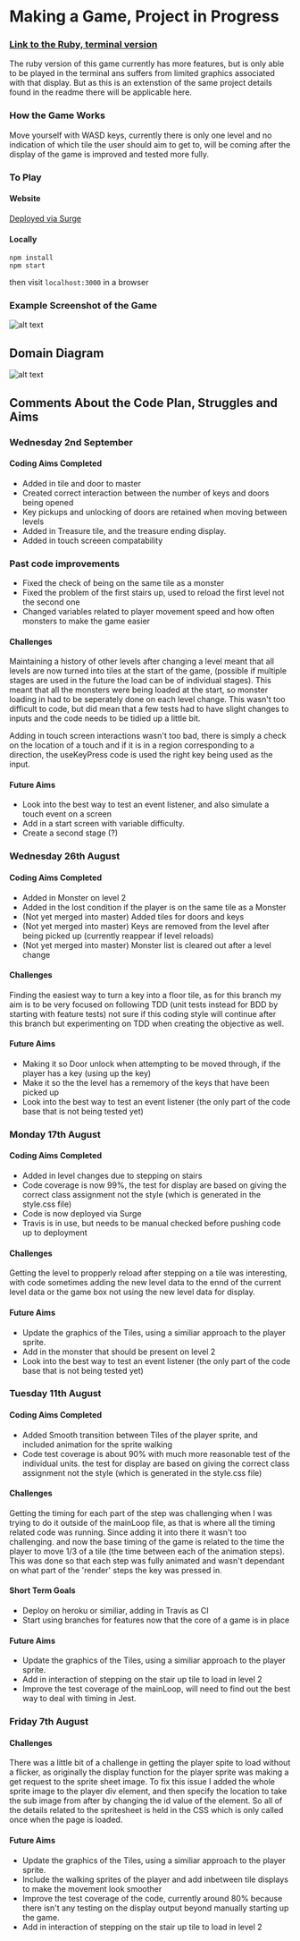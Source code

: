 # Making a Game, Project in Progress

### [Link to the Ruby, terminal version](https://github.com/RaeRachael/exploration_game)

The ruby version of this game currently has more features, but is only able to be played in the terminal ans suffers from limited graphics associated with that display. But as this is an extenstion of the same project details found in the readme there will be applicable here. 

### How the Game Works

Move yourself with WASD keys, currently there is only one level and no indication of which tile the user should aim to get to, will be coming after the display of the game is improved and tested more fully.

### To Play

#### Website
[Deployed via Surge](http://exploration-game.surge.sh/)

#### Locally
```shell
npm install
npm start
```
then visit ```localhost:3000``` in a browser


### Example Screenshot of the Game

![alt text](https://github.com/RaeRachael/JS_exploration_game/blob/master/screenshot.png)

## Domain Diagram
![alt text](https://github.com/RaeRachael/JS_exploration_game/blob/master/domainDiagram.png)

## Comments About the Code Plan, Struggles and Aims

### Wednesday 2nd September

#### Coding Aims Completed
* Added in tile and door to master
* Created correct interaction between the number of keys and doors being opened
* Key pickups and unlocking of doors are retained when moving between levels
* Added in Treasure tile, and the treasure ending display.
* Added in touch screeen compatability

### Past code improvements 
* Fixed the check of being on the same tile as a monster
* Fixed the problem of the first stairs up, used to reload the first level not the second one
* Changed variables related to player movement speed and how often monsters to make the game easier

#### Challenges
Maintaining a history of other levels after changing a level meant that all levels are now turned into tiles at the start of the game, (possible if multiple stages are used in the future the load can be of individual stages). This meant that all the monsters were being loaded at the start, so monster loading in had to be seperately done on each level change. This wasn't too difficult to code, but did mean that a few tests had to have slight changes to inputs and the code needs to be tidied up a little bit.

Adding in touch screen interactions wasn't too bad, there is simply a check on the location of a touch and if it is in a region corresponding to a direction, the useKeyPress code is used the right key being used as the input.

#### Future Aims
* Look into the best way to test an event listener, and also simulate a touch event on a screen
* Add in a start screen with variable difficulty.
* Create a second stage (?)

### Wednesday 26th August

#### Coding Aims Completed
* Added in Monster on level 2
* Added in the lost condition if the player is on the same tile as a Monster
* (Not yet merged into master) Added tiles for doors and keys
* (Not yet merged into master) Keys are removed from the level after being picked up (currently reappear if level reloads)
* (Not yet merged into master) Monster list is cleared out after a level change

#### Challenges
Finding the easiest way to turn a key into a floor tile, as for this branch my aim is to be very focused on following TDD (unit tests instead for BDD by starting with feature tests) not sure if this coding style will continue after this branch but experimenting on TDD when creating the objective as well. 

#### Future Aims
* Making it so Door unlock when attempting to be moved through, if the player has a key (using up the key)
* Make it so the the level has a rememory of the keys that have been picked up
* Look into the best way to test an event listener (the only part of the code base that is not being tested yet)

### Monday 17th August

#### Coding Aims Completed
* Added in level changes due to stepping on stairs
* Code coverage is now 99%, the test for display are based on giving the correct class assignment not the style (which is generated in the style.css file)
* Code is now deployed via Surge
* Travis is in use, but needs to be manual checked before pushing code up to deployment

#### Challenges
Getting the level to propperly reload after stepping on a tile was interesting, with code sometimes adding the new level data to the ennd of the current level data or the game box not using the new level data for display.

#### Future Aims
* Update the graphics of the Tiles, using a similiar approach to the player sprite.
* Add in the monster that should be present on level 2
* Look into the best way to test an event listener (the only part of the code base that is not being tested yet)

### Tuesday 11th August

#### Coding Aims Completed
* Added Smooth transition between Tiles of the player sprite, and included animation for the sprite walking
* Code test coverage is about 90% with much more reasonable test of the individual units. the test for display are based on giving the correct class assignment not the style (which is generated in the style.css file)

#### Challenges
Getting the timing for each part of the step was challenging when I was trying to do it outside of the mainLoop file, as that is where all the timing related code was running. Since adding it into there it wasn't too challenging. and now the base timing of the game is related to the time the player to move 1/3 of a tile (the time between each of the animation steps). This was done so that each step was fully animated and wasn't dependant on what part of the 'render' steps the key was pressed in.

#### Short Term Goals
* Deploy on heroku or similiar, adding in Travis as CI
* Start using branches for features now that the core of a game is in place

#### Future Aims
* Update the graphics of the Tiles, using a similiar approach to the player sprite.
* Add in interaction of stepping on the stair up tile to load in level 2
* Improve the test coverage of the mainLoop, will need to find out the best way to deal with timing in Jest. 

### Friday 7th August

#### Challenges
There was a little bit of a challenge in getting the player spite to load without a flicker, as originally the display function for the player sprite was making a get request to the sprite sheet image. To fix this issue I added the whole sprite image to the player div element, and then specify the location to take the sub image from after by changing the id value of the element. So all of the details related to the spritesheet is held in the CSS which is only called once when the page is loaded. 

#### Future Aims
* Update the graphics of the Tiles, using a similiar approach to the player sprite.
* Include the walking sprites of the player and add inbetween tile displays to make the movement look smoother
* Improve the test coverage of the code, currently around 80% because there isn't any testing on the display output beyond manually starting up the game. 
* Add in interaction of stepping on the stair up tile to load in level 2
